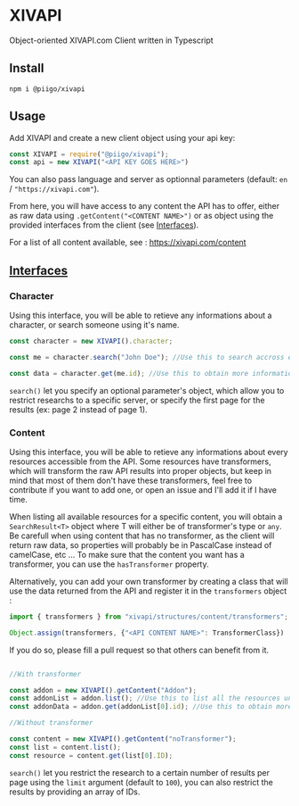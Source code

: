# XIVAPI

Object-oriented XIVAPI.com Client written in Typescript

## Install

`npm i @piigo/xivapi`

## Usage

Add XIVAPI and create a new client object using your api key:

```javascript
const XIVAPI = require("@piigo/xivapi");
const api = new XIVAPI("<API KEY GOES HERE>")
```

You can also pass language and server as optionnal parameters (default: `en` / `"https://xivapi.com"`).

From here, you will have access to any content the API has to offer, either as raw data using `.getContent("<CONTENT NAME>")`
or as object using the provided interfaces from the client (see [Interfaces](#Interfaces)).

For a list of all content available, see : https://xivapi.com/content

## [Interfaces](#Interfaces)

### Character

Using this interface, you will be able to retieve any informations about a character, or search someone using it's name.

```javascript
const character = new XIVAPI().character;

const me = character.search("John Doe"); //Use this to search accross every servers, see Wiki for more details about the SearchResult<CharacterSearch> Object.

const data = character.get(me.id); //Use this to obtain more informations about a character, see Wiki for more details about the Character Object.
```

`search()` let you specify an optional parameter's object, which allow you to restrict researchs to a specific server, or specify the first page for the results (ex: page 2 instead of page 1).

### Content

Using this interface, you will be able to retieve any informations about every resources accessible from the API. Some resources have transformers, which will transform the raw API results into proper objects, but keep in mind that most of them don't have these transformers, feel free to contribute if you want to add one, or open an issue and I'll add it if I have time.

When listing all available resources for a specific content, you will obtain a `SearchResult<T>` object where T will either be of transformer's type or `any`. Be carefull when using content that has no transformer, as the client will return raw data, so properties will probably be in PascalCase instead of camelCase, etc ...
To make sure that the content you want has a transformer, you can use the `hasTransformer` property.

Alternatively, you can add your own transformer by creating a class that will use the data returned from the API and register it in the `transformers` object :

```javascript
import { transformers } from "xivapi/structures/content/transformers";

Object.assign(transformers, {"<API CONTENT NAME>": TransformerClass})
```

If you do so, please fill a pull request so that others can benefit from it.

```javascript

//With transformer

const addon = new XIVAPI().getContent("Addon");
const addonList = addon.list(); //Use this to list all the resources under this content category. See wiki for more details about SearchResult<T>.
const addonData = addon.get(addonList[0].id); //Use this to obtain more informations about a resource.

//Without transformer

const content = new XIVAPI().getContent("noTransformer");
const list = content.list();
const resource = content.get(list[0].ID);
```

`search()` let you restrict the research to a certain number of results per page using the `limit` argument (default to `100`), you can also restrict the results by providing an array of IDs.